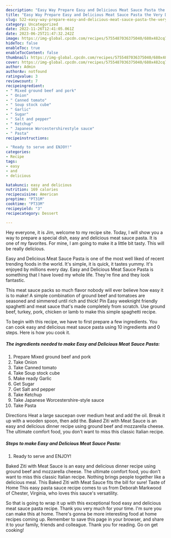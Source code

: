 ```yaml
---
description: "Easy Way Prepare Easy and Delicious Meat Sauce Pasta the Very Delicious}"
title: "Easy Way Prepare Easy and Delicious Meat Sauce Pasta the Very Delicious}"
slug: 522-easy-way-prepare-easy-and-delicious-meat-sauce-pasta-the-very-delicious
category: Uncategorized
date: 2022-11-26T12:41:05.061Z
date: 2023-06-25T21:47:32.242Z
image: https://img-global.cpcdn.com/recipes/5755487036375040/680x482cq70/easy-and-delicious-meat-sauce-pasta-recipe-main-photo.jpg
hideToc: false
enableToc: true
enableTocContent: false
thumbnail: https://img-global.cpcdn.com/recipes/5755487036375040/680x482cq70/easy-and-delicious-meat-sauce-pasta-recipe-main-photo.jpg
cover: https://img-global.cpcdn.com/recipes/5755487036375040/680x482cq70/easy-and-delicious-meat-sauce-pasta-recipe-main-photo.jpg
author: Admin
authorAv: notfound
ratingvalue: 3
reviewcount: 7
recipeingredient:
- " Mixed ground beef and pork"
- " Onion"
- " Canned tomato"
- " Soup stock cube"
- " Garlic"
- " Sugar"
- " Salt and pepper"
- " Ketchup"
- " Japanese Worcestershirestyle sauce"
- " Pasta"
recipeinstructions:

- "Ready to serve and ENJOY!"
categories:
- Recipe
tags:
- easy
- and
- delicious

katakunci: easy and delicious 
nutrition: 169 calories
recipecuisine: American
preptime: "PT31M"
cooktime: "PT33M"
recipeyield: "3"
recipecategory: Dessert

---
```



Hey everyone, it is Jim, welcome to my recipe site. Today, I will show you a way to prepare a special dish, easy and delicious meat sauce pasta. It is one of my favorites. For mine, I am going to make it a little bit tasty. This will be really delicious.

Easy and Delicious Meat Sauce Pasta is one of the most well liked of recent trending foods in the world. It's simple, it is quick, it tastes yummy. It's enjoyed by millions every day. Easy and Delicious Meat Sauce Pasta is something that I have loved my whole life. They're fine and they look fantastic.

This meat sauce packs so much flavor nobody will ever believe how easy it is to make! A simple combination of ground beef and tomatoes are seasoned and simmered until rich and thick! Pin Easy weeknight friendly spaghetti and meat sauce that&#39;s made completely from scratch. Use ground beef, turkey, pork, chicken or lamb to make this simple spaghetti recipe.


To begin with this recipe, we have to first prepare a few ingredients. You can cook easy and delicious meat sauce pasta using 10 ingredients and 0 steps. Here is how you cook it.

<!--inarticleads1-->

##### The ingredients needed to make Easy and Delicious Meat Sauce Pasta:

1. Prepare  Mixed ground beef and pork
1. Take  Onion
1. Take  Canned tomato
1. Take  Soup stock cube
1. Make ready  Garlic
1. Get  Sugar
1. Get  Salt and pepper
1. Take  Ketchup
1. Take  Japanese Worcestershire-style sauce
1. Take  Pasta


Directions Heat a large saucepan over medium heat and add the oil. Break it up with a wooden spoon, then add the. Baked Ziti with Meat Sauce is an easy and delicious dinner recipe using ground beef and mozzarella cheese. The ultimate comfort food, you don&#39;t want to miss this classic Italian recipe. 

<!--inarticleads2-->

##### Steps to make Easy and Delicious Meat Sauce Pasta:


1. Ready to serve and ENJOY!

Baked Ziti with Meat Sauce is an easy and delicious dinner recipe using ground beef and mozzarella cheese. The ultimate comfort food, you don&#39;t want to miss this classic Italian recipe. Nothing brings people together like a delicious meal. This Baked Ziti with Meat Sauce fits the bill for sure! Taste of Home This easy pasta sauce recipe comes to us from Deborah Markwood of Chester, Virginia, who loves this sauce&#39;s versatility. 

So that is going to wrap it up with this exceptional food easy and delicious meat sauce pasta recipe. Thank you very much for your time. I'm sure you can make this at home. There's gonna be more interesting food at home recipes coming up. Remember to save this page in your browser, and share it to your family, friends and colleague. Thank you for reading. Go on get cooking!
